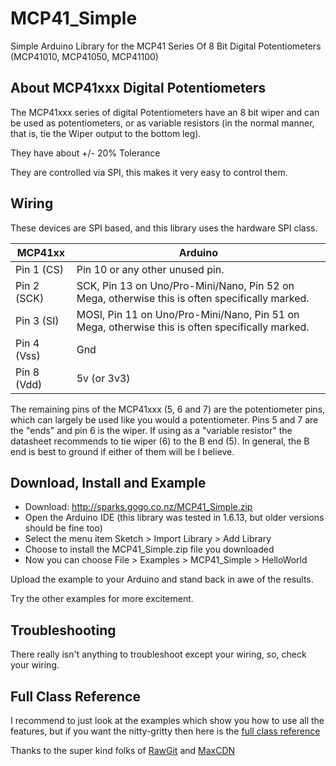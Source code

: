 # MCP41_Simple
Simple Arduino Library for the MCP41 Series Of 8 Bit Digital Potentiometers (MCP41010, MCP41050, MCP41100)

## About MCP41xxx Digital Potentiometers

The MCP41xxx series of digital Potentiometers have an 8 bit wiper and can be used as potentiometers, or as variable resistors (in the normal manner, that is, tie the Wiper output to the bottom leg).

They have about +/- 20% Tolerance

They are controlled via SPI, this makes it very easy to control them.

## Wiring 

These devices are SPI based, and this library uses the hardware SPI class.

MCP41xx  | Arduino
-------- | ------- 
 Pin 1 (CS)  | Pin 10 or any other unused pin.
 Pin 2 (SCK) | SCK, Pin 13 on Uno/Pro-Mini/Nano, Pin 52 on Mega, otherwise this is often specifically marked.
 Pin 3 (SI)  | MOSI, Pin 11 on Uno/Pro-Mini/Nano, Pin 51 on Mega, otherwise this is often specifically marked.
 Pin 4 (Vss) | Gnd
 Pin 8 (Vdd) | 5v (or 3v3)
 
The remaining pins of the MCP41xxx (5, 6 and 7) are the potentiometer pins, which can largely be used like you would a potentiometer.  Pins 5 and 7 are the "ends" and pin 6 is the wiper.  If using as a "variable resistor" the datasheet recommends to tie wiper (6) to the B end (5).  In general, the B end is best to ground if either of them will be I believe.

## Download, Install and Example

* Download: http://sparks.gogo.co.nz/MCP41_Simple.zip
* Open the Arduino IDE (this library was tested in 1.6.13, but older versions should be fine too)
* Select the menu item Sketch > Import Library > Add Library
* Choose to install the MCP41_Simple.zip file you downloaded
* Now you can choose File > Examples > MCP41_Simple > HelloWorld

Upload the example to your Arduino and stand back in awe of the results. 

Try the other examples for more excitement.

## Troubleshooting

There really isn't anything to troubleshoot except your wiring, so, check your wiring.

## Full Class Reference

I recommend to just look at the examples which show you how to use all the features, but if you want the nitty-gritty then here is the [full class reference](https://rawgit.com/sleemanj/MCP41_Simple/d2c5ae1/docs/html/class_p_c_d8544___simple.html)

Thanks to the super kind folks of [RawGit](https://rawgit.com/) and [MaxCDN](http://www.maxcdn.com/)


